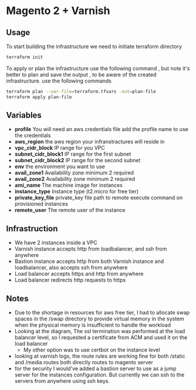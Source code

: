 # Magento 2 + Varnish
## Usage
To start building the infrastructure we need to initiate terraform directory
```bash
terraform init
```
To apply or plan the infrastructure use the following command , but note it's better to plan and save the output , to be aware of the created infrastructure. use the following commands
```bash
terraform plan --var-file=terraform.tfvars -out=plan-file
terraform apply plan-file
```

## Variables
- **profile**               You will need an aws credentials file add the profile name to use the credentials
- **aws_region**            the aws region your infranstractures will reside in  
- **vpc_cidr_block**        IP range for you VPC
- **subnet_cidr_block1**    IP range for the first subnet
- **subnet_cidr_block2**    IP range for the second subnet
- **env**                   the environment you want to use 
- **avail_zone1**           Availability zone minimum 2 required
- **avail_zone2**           Availability zone minimum 2 required
- **ami_name**              The machine image for instances
- **instance_type**         Instance type (t2.micro for free tier)
- **private_key_file**      private_key file path to remote execute command on provisioned instances 
- **remote_user**           The remote user of the instance 

## Infrastruction
- We have 2 instances inside a VPC
- Varnish instance accepts http from loadbalancer, and ssh from anywhere
- Bastion instance accepts http from both Varnish instance and loadbalancer, also accepts ssh from anywhere
- Load balancer accepts https and http from anywhere
- Load balancer redirects http requests to https

## Notes
- Due to the shortage in resources for aws free tier, I had to allocate swap spaces in the /swap directory to provide virtual memory in the system when the physical memory is insufficient to handle the workload
- Looking at the diagram, The ssl termination was performed at the load balancer level, so I requested a certificate from ACM and used it on the load balancer
  - My other option was to use certbot on the instance level
- looking at varnish logs, the route rules are working fine for both /static and /media routes both directly routes to magento server
- for the security I would've added a bastion server to use as a jump server for the instances configuration. But currently we can ssh to the servers from anywhere using ssh keys.
 
